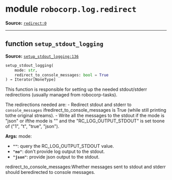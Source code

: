 <!-- markdownlint-disable -->

# module `robocorp.log.redirect`

**Source:** [`redirect:0`](https://github.com/robocorp/robocorp/tree/master/log/robocorp/log/redirect#L0)

______________________________________________________________________

## function `setup_stdout_logging`

**Source:** [`setup_stdout_logging:136`](https://github.com/robocorp/robocorp/tree/master/log/robocorp/log/redirect/setup_stdout_logging#L136)

```python
setup_stdout_logging(
    mode: str,
    redirect_to_console_messages: bool = True
) → Iterator[NoneType]
```

This function is responsible for setting up the needed stdout/stderr redirections (usually managed from robocorp-tasks).

The redirections needed are:
\- Redirect stdout and stderr to `console_messages` ifredirect_to_console_messages is True (while still printing tothe original streams).
\- Write all the messages to the stdout if the mode is "json" or ifthe mode is "" and the "RC_LOG_OUTPUT_STDOUT" is set toone of ("1", "t", "true", "json").

**Args:**
mode:

- <b>`""`</b>:  query the RC_LOG_OUTPUT_STDOUT value.
- <b>`"no"`</b>:  don't provide log output to the stdout.
- <b>`"json"`</b>:  provide json output to the stdout.

redirect_to_console_messages:Whether messages sent to stdout and stderr should beredirected to console messages.
